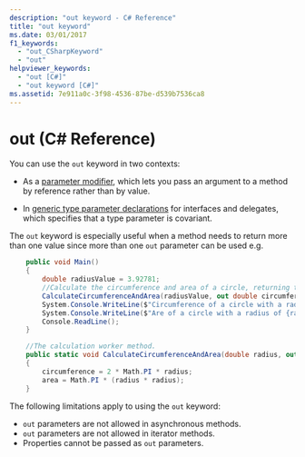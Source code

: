 ```yaml
---
description: "out keyword - C# Reference"
title: "out keyword"
ms.date: 03/01/2017
f1_keywords: 
  - "out_CSharpKeyword"
  - "out"
helpviewer_keywords: 
  - "out [C#]"
  - "out keyword [C#]"
ms.assetid: 7e911a0c-3f98-4536-87be-d539b7536ca8
---
```

# out (C# Reference)

You can use the `out` keyword in two contexts:

- As a [parameter modifier](method-parameters.md#out-parameter-modifier), which lets you pass an argument to a method by reference rather than by value.

- In [generic type parameter declarations](out-generic-modifier.md) for interfaces and delegates, which specifies that a type parameter is covariant.

The `out` keyword is especially useful when a method needs to return more than one value since more than one `out` parameter can be used e.g.

```csharp
    public void Main()
    {
        double radiusValue = 3.92781;
        //Calculate the circumference and area of a circle, returning the results to Main().
        CalculateCircumferenceAndArea(radiusValue, out double circumferenceResult, out var areaResult);
        System.Console.WriteLine($"Circumference of a circle with a radius of {radiusValue} is {circumferenceResult}.");
        System.Console.WriteLine($"Are of a circle with a radius of {radiusValue} is {areaResult}.");
        Console.ReadLine();
    }

    //The calculation worker method.
    public static void CalculateCircumferenceAndArea(double radius, out double circumference, out double area)
    {
        circumference = 2 * Math.PI * radius;
        area = Math.PI * (radius * radius);
    }
```

The following limitations apply to using the `out` keyword:

- `out` parameters are not allowed in asynchronous methods.
- `out` parameters are not allowed in iterator methods.
- Properties cannot be passed as `out` parameters.
